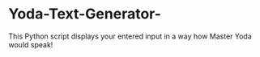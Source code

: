 # Yoda-Text-Generator-
This Python script displays your entered input in a way how Master Yoda would speak!
